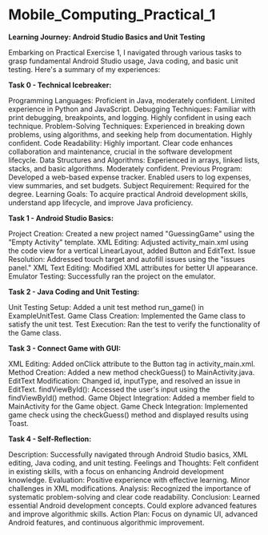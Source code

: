 # Mobile_Computing_Practical_1

**Learning Journey: Android Studio Basics and Unit Testing**

Embarking on Practical Exercise 1, I navigated through various tasks to grasp fundamental Android Studio usage, Java coding, and basic unit testing. Here's a summary of my experiences:

**Task 0 - Technical Icebreaker:**

Programming Languages: Proficient in Java, moderately confident. Limited experience in Python and JavaScript.
Debugging Techniques: Familiar with print debugging, breakpoints, and logging. Highly confident in using each technique.
Problem-Solving Techniques: Experienced in breaking down problems, using algorithms, and seeking help from documentation. Highly confident.
Code Readability: Highly important. Clear code enhances collaboration and maintenance, crucial in the software development lifecycle.
Data Structures and Algorithms: Experienced in arrays, linked lists, stacks, and basic algorithms. Moderately confident.
Previous Program: Developed a web-based expense tracker. Enabled users to log expenses, view summaries, and set budgets.
Subject Requirement: Required for the degree.
Learning Goals: To acquire practical Android development skills, understand app lifecycle, and improve Java proficiency.

**Task 1 - Android Studio Basics:**

Project Creation: Created a new project named "GuessingGame" using the "Empty Activity" template.
XML Editing: Adjusted activity_main.xml using the code view for a vertical LinearLayout, added Button and EditText.
Issue Resolution: Addressed touch target and autofill issues using the "issues panel."
XML Text Editing: Modified XML attributes for better UI appearance.
Emulator Testing: Successfully ran the project on the emulator.

**Task 2 - Java Coding and Unit Testing:**

Unit Testing Setup: Added a unit test method run_game() in ExampleUnitTest.
Game Class Creation: Implemented the Game class to satisfy the unit test.
Test Execution: Ran the test to verify the functionality of the Game class.

**Task 3 - Connect Game with GUI:**

XML Editing: Added onClick attribute to the Button tag in activity_main.xml.
Method Creation: Added a new method checkGuess() to MainActivity.java.
EditText Modification: Changed id, inputType, and resolved an issue in EditText.
findViewById(): Accessed the user's input using the findViewById() method.
Game Object Integration: Added a member field to MainActivity for the Game object.
Game Check Integration: Implemented game check using the checkGuess() method and displayed results using Toast.

**Task 4 - Self-Reflection:**

Description: Successfully navigated through Android Studio basics, XML editing, Java coding, and unit testing.
Feelings and Thoughts: Felt confident in existing skills, with a focus on enhancing Android development knowledge.
Evaluation: Positive experience with effective learning. Minor challenges in XML modifications.
Analysis: Recognized the importance of systematic problem-solving and clear code readability.
Conclusion: Learned essential Android development concepts. Could explore advanced features and improve algorithmic skills.
Action Plan: Focus on dynamic UI, advanced Android features, and continuous algorithmic improvement.
